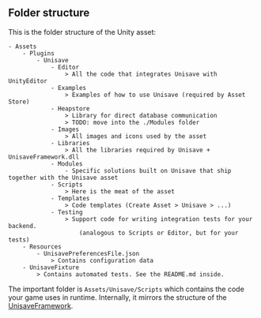 ## Folder structure

This is the folder structure of the Unity asset:

```
- Assets
    - Plugins
        - Unisave
            - Editor
                > All the code that integrates Unisave with UnityEditor
            - Examples
                > Examples of how to use Unisave (required by Asset Store)
            - Heapstore
                > Library for direct database communication
                > TODO: move into the ./Modules folder
            - Images
                > All images and icons used by the asset
            - Libraries
                > All the libraries required by Unisave + UnisaveFramework.dll
            - Modules
                - Specific solutions built on Unisave that ship together with the Unisave asset
            - Scripts
                > Here is the meat of the asset
            - Templates
                > Code templates (Create Asset > Unisave > ...)
            - Testing
                > Support code for writing integration tests for your backend.
                    (analogous to Scripts or Editor, but for your tests)
    - Resources
        - UnisavePreferencesFile.json
            > Contains configuration data
    - UnisaveFixture
        > Contains automated tests. See the README.md inside.
```

The important folder is `Assets/Unisave/Scripts` which contains the code
your game uses in runtime. Internally, it mirrors the structure of
the [UnisaveFramework](https://github.com/unisave-cloud/framework).
